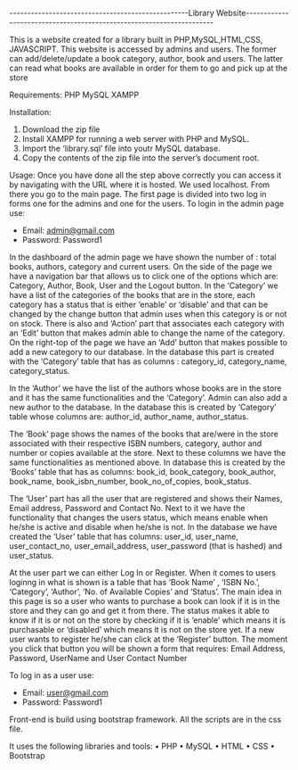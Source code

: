 --------------------------------------------------Library Website--------------------------------------------------------------------- 

This is a website created for a library built in PHP,MySQL,HTML,CSS, JAVASCRIPT. This website is accessed by admins and users. The former can add/delete/update a book category, author, book and users. The latter can read what books are available in order for them to go and pick up at the store


Requirements:
PHP
MySQL
XAMPP

Installation:
1.	Download the zip file
2.	Install XAMPP for running a web server with PHP and MySQL.
3.	Import the ‘library.sql’ file into youtr MySQL database.
4.	Copy the contents of the zip file into the server’s document root.

Usage:
Once you have done all the step above correctly you can access it by navigating with the URL where it is hosted. We used localhost. From there you go to the main page.
The first page is divided into two log in forms one for the admins and one for the users.
To login in the admin page use:

-	Email: admin@gmail.com
-	Password: Password1

In the dashboard of the admin page we have shown the number of : total books, authors, category and current users. On the side of the page we have a navigation bar that allows us to click one of the options which are: Category, Author, Book, User and the Logout button.
In the ‘Category’ we have a list of the categories of the books that are in the store, each category has a status that is either ‘enable’ or ‘disable’ and that can be changed by the change button that admin uses when this category is or not on stock. There is also and ‘Action’ part that associates each category with an ‘Edit’ button that makes admin able to change the name of the category. On the right-top of the page we have an ‘Add’ button that makes possible to add a new category to our database.
In the database this part is created with the ‘Category’ table that has as columns : category_id, category_name, category_status.

In the ‘Author’ we have the list of the authors whose books are in the store and it has the same functionalities and the ‘Category’. Admin can also add a new author to the database.
In the database this is created by ‘Category’ table whose columns are: author_id, author_name, author_status.

The ‘Book’ page shows the names of the books that are/were in the store associated with their respective ISBN numbers, category, author and number or copies available at the store. Next to these columns we have the same functionalities as mentioned above.
In database this is created by the ‘Books’ table that has as columns: book_id, book_category, book_author, book_name, book_isbn_number, book_no_of_copies, book_status.

The ‘User’ part has all the user that are registered and shows their Names, Email address, Password and Contact No. Next to it we have the functionality that changes the users status, which means enable when he/she is active and disable when he/she is not.
In the database we have created the ‘User’ table that has columns: user_id, user_name, user_contact_no, user_email_address, user_password (that is hashed) and user_status.

At the user part we can either Log In or Register. When it comes to users loginng in what is shown is a table that has ‘Book Name’ , ‘ISBN No.’, ‘Category’, ‘Author’, ‘No. of Available Copies’ and ‘Status’. The main idea in this page is so a user who wants to purchase a book can look if it is in the store and they can go and get it from there. The status makes it able to know if it is or not on the store by checking if it is ‘enable’ which means it is purchasable or ‘disabled’ which means it is not on the store yet.
If a new user wants to register he/she can click at the ‘Register’ button. The moment you click that button you will be shown a form that requires: Email Address, Password, UserName and User Contact Number

To log in as a user use:
-	Email: user@gmail.com
-	Password: Password1

Front-end is build using bootstrap framework.
All the scripts are in the css file.

It uses the following libraries and tools:
•	PHP
•	MySQL
•	HTML
•	CSS
•	Bootstrap

